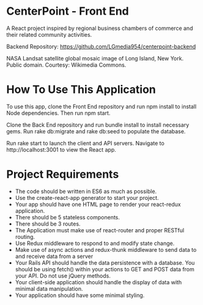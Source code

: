 # CenterPoint - Front End

A React project inspired by regional business chambers of commerce and their related community activities.

Backend Repository: https://github.com/LGmedia954/centerpoint-backend

NASA Landsat satellite global mosaic image of Long Island, New York. Public domain. Courtesy: Wikimedia Commons.

# How To Use This Application

To use this app, clone the Front End repository and run npm install to install Node dependencies. Then run npm start.

Clone the Back End repository and run bundle install to install necessary gems. Run rake db:migrate and rake db:seed to populate the database.

Run rake start to launch the client and API servers. Navigate to http://localhost:3001 to view the React app.

# Project Requirements

- The code should be written in ES6 as much as possible.
- Use the create-react-app generator to start your project.
- Your app should have one HTML page to render your react-redux application.
- There should be 5 stateless components.
- There should be 3 routes.
- The Application must make use of react-router and proper RESTful routing.
- Use Redux middleware to respond to and modify state change.
- Make use of async actions and redux-thunk middleware to send data to and receive data from a server
- Your Rails API should handle the data persistence with a database. You should be using fetch() within your actions to GET and POST data from your API. Do not use jQuery methods.
- Your client-side application should handle the display of data with minimal data manipulation.
- Your application should have some minimal styling.
